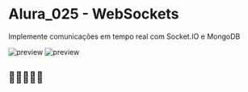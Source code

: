 # Alura_025 - WebSockets
Implemente comunicações em tempo real com Socket.IO e MongoDB


![preview](https://7h14g0d.github.io/Alura_025/imagens/print01.png)
![preview](https://7h14g0d.github.io/Alura_025/imagens/Certificado.png)

## 💙💙💙💙💙
